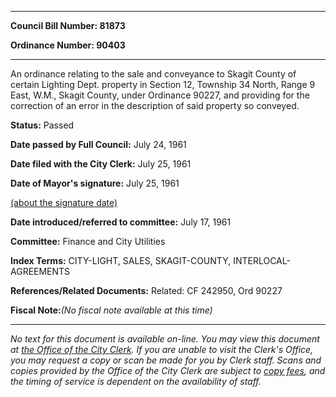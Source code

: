 

********

**Council Bill Number: 81873**
   
**Ordinance Number: 90403**
********

 An ordinance relating to the sale and conveyance to Skagit County of certain Lighting Dept. property in Section 12, Township 34 North, Range 9 East, W.M., Skagit County, under Ordinance 90227, and providing for the correction of an error in the description of said property so conveyed.

**Status:** Passed
   
**Date passed by Full Council:** July 24, 1961
   
**Date filed with the City Clerk:** July 25, 1961
   
**Date of Mayor's signature:** July 25, 1961
   
[(about the signature date)](/~public/approvaldate.htm)
   
   
   
**Date introduced/referred to committee:** July 17, 1961
   
**Committee:** Finance and City Utilities
   
   
**Index Terms:** CITY-LIGHT, SALES, SKAGIT-COUNTY, INTERLOCAL-AGREEMENTS

**References/Related Documents:** Related: CF 242950, Ord 90227

**Fiscal Note:**_(No fiscal note available at this time)_
********

_No text for this document is available on-line. You may view this document at [the Office of the City Clerk](http://www.seattle.gov/leg/clerk/contactUs.htm). If you are unable to visit the Clerk's Office, you may request a copy or scan be made for you by Clerk staff. Scans and copies provided by the Office of the City Clerk are subject to [copy fees](http://clerk.seattle.gov/~public/clerkfees.htm), and the timing of service is dependent on the availability of staff._

